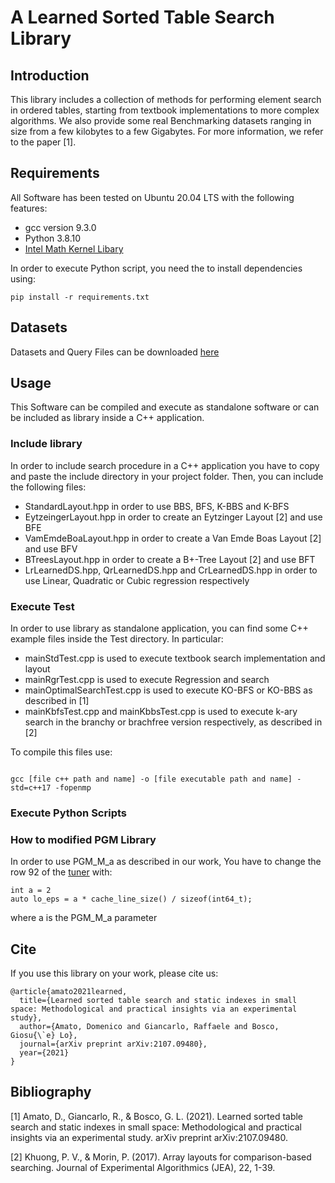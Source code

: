 # A Learned Sorted Table Search Library

## Introduction

This library includes a collection of methods for performing element search in ordered tables, starting from textbook implementations to more complex algorithms. We also provide some real Benchmarking datasets ranging in size from a few kilobytes to a few Gigabytes.
For more information, we refer to the paper [1].

## Requirements

All Software has been tested on Ubuntu 20.04 LTS with the following features:

- gcc version 9.3.0
- Python 3.8.10
- [Intel Math Kernel Libary](https://software.intel.com/content/www/us/en/develop/tools/oneapi/components/onemkl.html)

In order to execute Python script, you need the to install dependencies using:

`pip install -r requirements.txt`

## Datasets

Datasets and Query Files can be downloaded [here](http://math.unipa.it/lobosco/LSTS/)

## Usage

This Software can be compiled and execute as standalone software or can be included as library inside a C++ application.

### Include library

In order to include search procedure in a C++ application you have to copy and paste the include directory in your project folder.
Then, you can include the following files:

- StandardLayout.hpp in order to use BBS, BFS, K-BBS and K-BFS
- EytzeingerLayout.hpp in order to create an Eytzinger Layout [2] and use BFE
- VamEmdeBoaLayout.hpp in order to create a Van Emde Boas Layout [2] and use BFV
- BTreesLayout.hpp in order to create a B+-Tree Layout [2] and use BFT
- LrLearnedDS.hpp, QrLearnedDS.hpp and CrLearnedDS.hpp in order to use Linear, Quadratic or Cubic regression respectively

### Execute Test

In order to use library as standalone application, you can find some C++ example files inside the Test directory. In particular:

- mainStdTest.cpp is used to execute textbook search implementation and layout
- mainRgrTest.cpp is used to execute Regression and search
- mainOptimalSearchTest.cpp is used to execute KO-BFS or KO-BBS as described in [1]
- mainKbfsTest.cpp and mainKbbsTest.cpp is used to execute k-ary search in the branchy or brachfree version respectively, as described in [2]

To compile this files use:

```

gcc [file c++ path and name] -o [file executable path and name] -std=c++17 -fopenmp

```


### Execute Python Scripts

### How to modified PGM Library

In order to use PGM_M_a as described in our work, You have to change the row 92 of the [tuner](https://github.com/gvinciguerra/PGM-index/blob/master/tuner/tuner.cpp) with:

```
int a = 2
auto lo_eps = a * cache_line_size() / sizeof(int64_t);

```

where a is the PGM_M_a parameter

## Cite

If you use this library on your work, please cite us:

```
@article{amato2021learned,
  title={Learned sorted table search and static indexes in small space: Methodological and practical insights via an experimental study},
  author={Amato, Domenico and Giancarlo, Raffaele and Bosco, Giosu{\`e} Lo},
  journal={arXiv preprint arXiv:2107.09480},
  year={2021}
}
```

## Bibliography

[1] Amato, D., Giancarlo, R., & Bosco, G. L. (2021). Learned sorted table search and static indexes in small space: Methodological and practical insights via an experimental study. arXiv preprint arXiv:2107.09480.

[2] Khuong, P. V., & Morin, P. (2017). Array layouts for comparison-based searching. Journal of Experimental Algorithmics (JEA), 22, 1-39.



